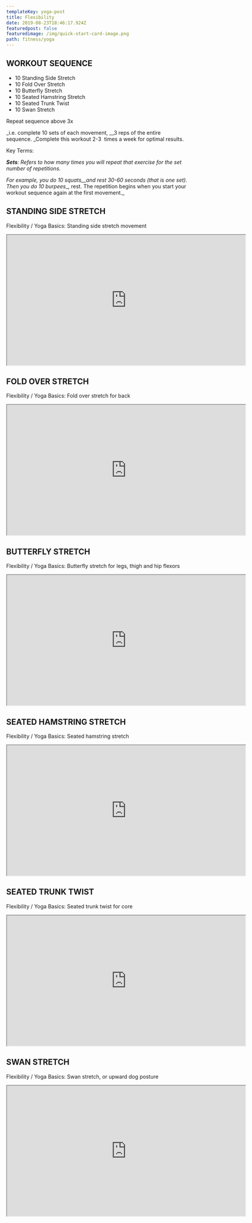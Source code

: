 ```yaml
---
templateKey: yoga-post
title: Flexibility
date: 2019-08-23T18:46:17.924Z
featuredpost: false
featuredimage: /img/quick-start-card-image.png
path: fitness/yoga
---
```

## WORKOUT SEQUENCE

- 10 Standing Side Stretch
- 10 Fold Over Stretch
- 10 Butterfly Stretch
- 10 Seated Hamstring Stretch
- 10 Seated Trunk Twist
- 10 Swan Stretch  


Repeat sequence above 3x

_i.e. complete 10 sets of each movement, __3 reps of the entire sequence. _Complete this workout 2-3  times a week for optimal results.

Key Terms:

**_Sets_**_: Refers to how many times you will repeat that exercise for the set number of repetitions._

_For example, you_ _do_ _10_ _squats__and rest 30-60 seconds (that is one set). Then you_ _do_ _10_ _burpees__, rest. The repetition begins when you start your workout sequence again at the first movement._

## STANDING SIDE STRETCH

Flexibility / Yoga Basics: Standing side stretch movement

<iframe src="https://player.vimeo.com/video/267851085" width="640" height="350" allowfullscreen="allowfullscreen"></iframe>

## FOLD OVER STRETCH

Flexibility / Yoga Basics: Fold over stretch for back

<iframe src="https://player.vimeo.com/video/267851255" width="640" height="350" allowfullscreen="allowfullscreen"></iframe>

## BUTTERFLY STRETCH

Flexibility / Yoga Basics: Butterfly stretch for legs, thigh and hip flexors

<iframe src="https://player.vimeo.com/video/267851313" width="640" height="350" allowfullscreen="allowfullscreen"></iframe>

## SEATED HAMSTRING STRETCH

Flexibility / Yoga Basics: Seated hamstring stretch

<iframe src="https://player.vimeo.com/video/267851376" width="640" height="350" allowfullscreen="allowfullscreen"></iframe>

## SEATED TRUNK TWIST  

Flexibility / Yoga Basics: Seated trunk twist for core

<iframe src="https://player.vimeo.com/video/267851464" width="640" height="350" allowfullscreen="allowfullscreen"></iframe>

## SWAN STRETCH

Flexibility / Yoga Basics: Swan stretch, or upward dog posture

<iframe src="https://player.vimeo.com/video/267851522" width="640" height="350" allowfullscreen="allowfullscreen"></iframe>
